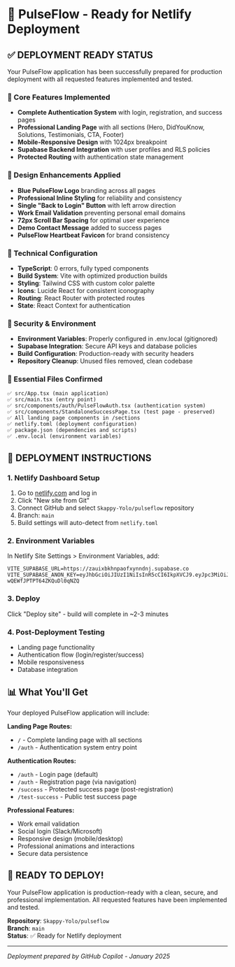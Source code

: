 # 🚀 PulseFlow - Ready for Netlify Deployment

## ✅ DEPLOYMENT READY STATUS

Your PulseFlow application has been successfully prepared for production deployment with all requested features implemented and tested.

### 🎯 Core Features Implemented
- **Complete Authentication System** with login, registration, and success pages
- **Professional Landing Page** with all sections (Hero, DidYouKnow, Solutions, Testimonials, CTA, Footer)
- **Mobile-Responsive Design** with 1024px breakpoint
- **Supabase Backend Integration** with user profiles and RLS policies
- **Protected Routing** with authentication state management

### 🎨 Design Enhancements Applied
- **Blue PulseFlow Logo** branding across all pages
- **Professional Inline Styling** for reliability and consistency
- **Single "Back to Login" Button** with left arrow direction
- **Work Email Validation** preventing personal email domains
- **72px Scroll Bar Spacing** for optimal user experience
- **Demo Contact Message** added to success pages
- **PulseFlow Heartbeat Favicon** for brand consistency

### 🔧 Technical Configuration
- **TypeScript**: 0 errors, fully typed components
- **Build System**: Vite with optimized production builds
- **Styling**: Tailwind CSS with custom color palette
- **Icons**: Lucide React for consistent iconography
- **Routing**: React Router with protected routes
- **State**: React Context for authentication

### 🔐 Security & Environment
- **Environment Variables**: Properly configured in .env.local (gitignored)
- **Supabase Integration**: Secure API keys and database policies
- **Build Configuration**: Production-ready with security headers
- **Repository Cleanup**: Unused files removed, clean codebase

### 📁 Essential Files Confirmed
```
✅ src/App.tsx (main application)
✅ src/main.tsx (entry point)
✅ src/components/auth/PulseFlowAuth.tsx (authentication system)
✅ src/components/StandaloneSuccessPage.tsx (test page - preserved)
✅ All landing page components in /sections
✅ netlify.toml (deployment configuration)
✅ package.json (dependencies and scripts)
✅ .env.local (environment variables)
```

## 🚀 DEPLOYMENT INSTRUCTIONS

### 1. Netlify Dashboard Setup
1. Go to [netlify.com](https://netlify.com) and log in
2. Click "New site from Git"
3. Connect GitHub and select `Skappy-Yolo/pulseflow` repository
4. Branch: `main`
5. Build settings will auto-detect from `netlify.toml`

### 2. Environment Variables
In Netlify Site Settings > Environment Variables, add:
```
VITE_SUPABASE_URL=https://zauixbkhnpaofxynndnj.supabase.co
VITE_SUPABASE_ANON_KEY=eyJhbGciOiJIUzI1NiIsInR5cCI6IkpXVCJ9.eyJpc3MiOiJzdXBhYmFzZSIsInJlZiI6InphdWl4YmtobnBhb2Z4eW5uZG5qIiwicm9sZSI6ImFub24iLCJpYXQiOjE3NTMyOTE4NzQsImV4cCI6MjA2ODg2Nzg3NH0.Qt4dwZyxmbYwWd6ATrZ-wQEWfJPTPT64ZKQuDl0qNZQ
```

### 3. Deploy
Click "Deploy site" - build will complete in ~2-3 minutes

### 4. Post-Deployment Testing
- Landing page functionality
- Authentication flow (login/register/success)
- Mobile responsiveness
- Database integration

## 📊 What You'll Get

Your deployed PulseFlow application will include:

**Landing Page Routes:**
- `/` - Complete landing page with all sections
- `/auth` - Authentication system entry point

**Authentication Routes:**
- `/auth` - Login page (default)
- `/auth` - Registration page (via navigation)
- `/success` - Protected success page (post-registration)
- `/test-success` - Public test success page

**Professional Features:**
- Work email validation
- Social login (Slack/Microsoft)
- Responsive design (mobile/desktop)
- Professional animations and interactions
- Secure data persistence

## 🎉 READY TO DEPLOY!

Your PulseFlow application is production-ready with a clean, secure, and professional implementation. All requested features have been implemented and tested.

**Repository**: `Skappy-Yolo/pulseflow`  
**Branch**: `main`  
**Status**: ✅ Ready for Netlify deployment

---

*Deployment prepared by GitHub Copilot - January 2025*
